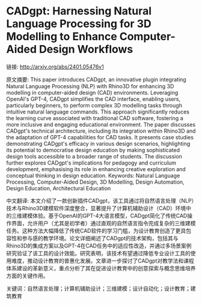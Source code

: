 # CADgpt: Harnessing Natural Language Processing for 3D Modelling to Enhance Computer-Aided Design Workflows

链接: http://arxiv.org/abs/2401.05476v1

原文摘要:
This paper introduces CADgpt, an innovative plugin integrating Natural
Language Processing (NLP) with Rhino3D for enhancing 3D modelling in
computer-aided design (CAD) environments. Leveraging OpenAI's GPT-4, CADgpt
simplifies the CAD interface, enabling users, particularly beginners, to
perform complex 3D modelling tasks through intuitive natural language commands.
This approach significantly reduces the learning curve associated with
traditional CAD software, fostering a more inclusive and engaging educational
environment. The paper discusses CADgpt's technical architecture, including its
integration within Rhino3D and the adaptation of GPT-4 capabilities for CAD
tasks. It presents case studies demonstrating CADgpt's efficacy in various
design scenarios, highlighting its potential to democratise design education by
making sophisticated design tools accessible to a broader range of students.
The discussion further explores CADgpt's implications for pedagogy and
curriculum development, emphasising its role in enhancing creative exploration
and conceptual thinking in design education.
  Keywords: Natural Language Processing, Computer-Aided Design, 3D Modelling,
Design Automation, Design Education, Architectural Education

中文翻译:
本文介绍了一款创新插件CADgpt，该工具通过将自然语言处理（NLP）技术与Rhino3D建模软件深度整合，显著提升了计算机辅助设计（CAD）环境中的三维建模体验。基于OpenAI的GPT-4大语言模型，CADgpt简化了传统CAD操作界面，允许用户（尤其是初学者）通过直观的自然语言指令完成复杂的三维建模任务。这种方法大幅降低了传统CAD软件的学习门槛，为设计教育创造了更具包容性和参与感的教学环境。论文详细阐述了CADgpt的技术架构，包括其与Rhino3D的集成方案以及GPT-4在CAD任务中的适应性改造，并通过多场景案例研究验证了该工具的设计效能。研究表明，该技术有望通过降低专业设计工具的使用难度，推动设计教育的普惠化发展。文章进一步探讨了CADgpt对教学法和课程体系建设的革新意义，重点分析了其在促进设计教育中的创意探索与概念思维培养方面的关键作用。

关键词：自然语言处理；计算机辅助设计；三维建模；设计自动化；设计教育；建筑教育
